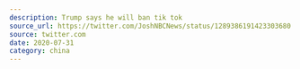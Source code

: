 ```yaml
---
description: Trump says he will ban tik tok
source_url: https://twitter.com/JoshNBCNews/status/1289386191423303680
source: twitter.com
date: 2020-07-31
category: china
---
```


